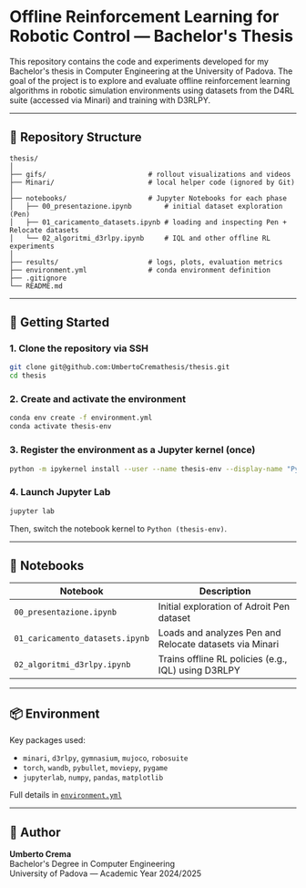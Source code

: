 # Offline Reinforcement Learning for Robotic Control — Bachelor's Thesis

This repository contains the code and experiments developed for my Bachelor's thesis in Computer Engineering at the University of Padova. The goal of the project is to explore and evaluate offline reinforcement learning algorithms in robotic simulation environments using datasets from the D4RL suite (accessed via Minari) and training with D3RLPY.

---

## 📁 Repository Structure

```
thesis/
│
├── gifs/                         # rollout visualizations and videos
├── Minari/                       # local helper code (ignored by Git)
│
├── notebooks/                    # Jupyter Notebooks for each phase
│   ├── 00_presentazione.ipynb        # initial dataset exploration (Pen)
│   ├── 01_caricamento_datasets.ipynb # loading and inspecting Pen + Relocate datasets
│   └── 02_algoritmi_d3rlpy.ipynb     # IQL and other offline RL experiments
│
├── results/                      # logs, plots, evaluation metrics
├── environment.yml               # conda environment definition
├── .gitignore
└── README.md
```

---

## 🚀 Getting Started

### 1. Clone the repository via SSH

```bash
git clone git@github.com:UmbertoCremathesis/thesis.git
cd thesis
```

### 2. Create and activate the environment

```bash
conda env create -f environment.yml
conda activate thesis-env
```

### 3. Register the environment as a Jupyter kernel (once)

```bash
python -m ipykernel install --user --name thesis-env --display-name "Python (thesis-env)"
```

### 4. Launch Jupyter Lab

```bash
jupyter lab
```

Then, switch the notebook kernel to `Python (thesis-env)`.

---

## 🧪 Notebooks

| Notebook                         | Description |
|----------------------------------|-------------|
| `00_presentazione.ipynb`         | Initial exploration of Adroit Pen dataset |
| `01_caricamento_datasets.ipynb` | Loads and analyzes Pen and Relocate datasets via Minari |
| `02_algoritmi_d3rlpy.ipynb`     | Trains offline RL policies (e.g., IQL) using D3RLPY |

---

## 📦 Environment

Key packages used:

- `minari`, `d3rlpy`, `gymnasium`, `mujoco`, `robosuite`
- `torch`, `wandb`, `pybullet`, `moviepy`, `pygame`
- `jupyterlab`, `numpy`, `pandas`, `matplotlib`

Full details in [`environment.yml`](./environment.yml)

---

## 👤 Author

**Umberto Crema**  
Bachelor's Degree in Computer Engineering  
University of Padova — Academic Year 2024/2025